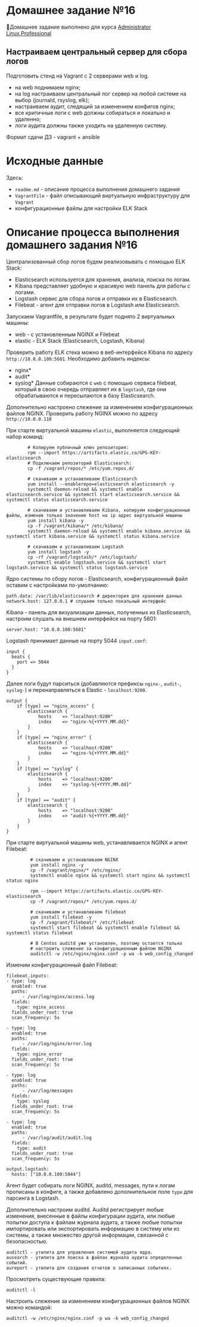 # **Домашнее задание №16**

🔖Домашнее задание выполнено для курса [Administrator Linux.Professional](https://otus.ru/lessons/linux-professional/)

## **Настраиваем центральный сервер для сбора логов**
 
Подготовить стенд на Vagrant с 2 серверами web и log. 
- на web поднимаем nginx;
- на log настраиваем центральный лог сервер на любой системе на выбор (journald, rsyslog, elk);
- настраиваем аудит, следящий за изменением конфигов nginx;
- все критичные логи с web должны собираться и локально и удаленно;
- логи аудита должны также уходить на удаленную систему.

Формат сдачи ДЗ - vagrant + ansible

# **Исходные данные**

Здесь:
- `readme.md` - описание процесса выполнения домашнего задания
- `VagrantFile` - файл описывающий виртуальную инфраструктуру для `Vagrant`
- конфигурационные файлы для настройки ELK Stack

# **Описание процесса выполнения домашнего задания №16**

Централизованный сбор логов будем реализовывать с помощью ELK Stack:

- Elasticsearch используется для хранения, анализа, поиска по логам.
- Kibana представляет удобную и красивую web панель для работы с логами.
- Logstash сервис для сбора логов и отправки их в Elasticsearch. 
- Filebeat - агент для отправки логов в Logstash или Elasticsearch.

Запускаем Vagrantfile, в результате будет поднято 2 виртуальных машины: 
 - web - с установленным NGINX и Filebeat
 - elastic - ELK Stack (Elasticsearch, Logstash, Kibana)
 
 Проверить работу ELK стека можно в веб-интерфейсе Kibana по адресу `http://10.0.0.100:5601`. 
 Необходимо добавить индексы:
 - nginx*
 - audit*
 - syslog*
 Данные собираются с `web` с помощью сервиса filebeat, который в свою очередь отправляет их в `logstash`, 
 где они обрабатываются и пересылаются в базу Elasticsearch. 
 
 Дополнительно настроено слежение за изменением конфигурационных файлов NGINX. Проверить работу NGINX можно по адресу `http://10.0.0.110`
 
 При старте виртуальной машины `elastic`, выполняется следующий набор команд:
 ```
         # Копируем публичный ключ репозитория:
         rpm --import https://artifacts.elastic.co/GPG-KEY-elasticsearch
         # Подключаем репозиторий Elasticsearch:
         cp -f /vagrant/repos/* /etc/yum.repos.d/

         # скачиваем и устанавливаем Elasticsearch
         yum install --enablerepo=elasticsearch elasticsearch -y
         systemctl daemon-reload && systemctl enable elasticsearch.service && systemctl start elasticsearch.service && systemctl status elasticsearch.service

         # скачиваем и устанавливаем Kibana, копируем конфигурационные файлы, изменив только значение host на ip адрес виртуальной машины 
         yum install kibana -y
         cp -f /vagrant/kibana/* /etc/kibana/
         systemctl daemon-reload && systemctl enable kibana.service && systemctl start kibana.service && systemctl status kibana.service

         # скачиваем и устанавливаем Logstash 
         yum install logstash -y
         cp -rf /vagrant/logstash/* /etc/logstash/
         systemctl enable logstash.service && systemctl start logstash.service && systemctl status logstash.service
```
Ядро системы по сбору логов - Elasticsearch, конфигурационный файл оставим с настройками по-умолчанию:
```
path.data: /var/lib/elasticsearch # директория для хранения данных
network.host: 127.0.0.1 # слушаем только локальный интерфейс
```
Kibana - панель для визуализации данных, полученных из Elasticsearch, настроим слушать на внешнем интерфейсе на порту 5601:
```
server.host: "10.0.0.100:5601"
``` 
Logstash принимает данные на порту 5044 `input.conf`:
```
input {
  beats {
    port => 5044
  }
}
```
Далее логи будут парситься (добавляются префиксы `nginx-`, `audit-`, `syslog-`) и перенаправляться в Elastic - `localhost:9200`.
```
output {
    if [type] == "nginx_access" {
        elasticsearch {
            hosts    => "localhost:9200"
            index    => "nginx-%{+YYYY.MM.dd}"
        }
    }
    if [type] == "nginx_error" {
        elasticsearch {
            hosts    => "localhost:9200"
            index    => "nginx-%{+YYYY.MM.dd}"
        }
    }
    if [type] == "syslog" {
        elasticsearch {
            hosts    => "localhost:9200"
            index    => "syslog-%{+YYYY.MM.dd}"
        }
    }
    if [type] == "audit" {
        elasticsearch {
            hosts    => "localhost:9200"
            index    => "audit-%{+YYYY.MM.dd}"
        }
    }
}
```
При старте виртуальной машины web, устанавливается NGINX и агент Filebeat:
```
         # скачиваем и устанавливаем NGINX
	     yum install nginx -y
         cp -f /vagrant/nginx/* /etc/nginx/
	     systemctl enable nginx && systemctl start nginx && systemctl status nginx

         rpm --import https://artifacts.elastic.co/GPG-KEY-elasticsearch
         cp -f /vagrant/repos/* /etc/yum.repos.d/

         # скачиваем и устанавливаем filebeat
	     yum install filebeat -y
	     cp -f /vagrant/filebeat/* /etc/filebeat
	     systemctl start filebeat && systemctl enable filebeat && systemctl status filebeat

         # В Centos auditd уже установлен, поэтому остается только 
         # настроить слежение за конфигурационным файлом NGINX
         auditctl -w /etc/nginx/nginx.conf -p wa -k web_config_changed
```
Изменим конфигурационный файл Filebeat:
```
filebeat.inputs:
- type: log
  enabled: true
  paths:
      - /var/log/nginx/access.log
  fields:
    type: nginx_access
  fields_under_root: true
  scan_frequency: 5s

- type: log
  enabled: true
  paths:
      - /var/log/nginx/error.log
  fields:
    type: nginx_error
  fields_under_root: true
  scan_frequency: 5s

- type: log
  enabled: true
  paths:
      - /var/log/messages
  fields:
    type: syslog
  fields_under_root: true
  scan_frequency: 5s

- type: log
  enabled: true
  paths:
      - /var/log/audit/audit.log
  fields:
    type: audit
  fields_under_root: true
  scan_frequency: 5s

output.logstash:
  hosts: ["10.0.0.100:5044"]
```
Агент будет собирать логи NGINX, auditd, messages, пути к логам прописаны в конфиге, 
а также добавлено дополнительное поле `type` для парсинга в Logstash. 

Дополнительно настроим auditd.
Auditd регистрирует любые изменения, внесенные в файлы конфигурации аудита, 
или любые попытки доступа к файлам журнала аудита, а также любые попытки 
импортировать или экспортировать информацию в систему или из системы, 
а также множество другой информации, связанной с безопасностью.
```
auditctl - утилита для управления системой аудита ядра.
ausearch - утилита для поиска в файлах журнала аудита определенных событий.
aureport - утилита для создания отчетов о записанных событиях.
```
Просмотреть существующие правила:
```
auditctl -l
```
Настроить слежение за изменением конфигурационных файлов NGINX можно командой:
```
auditctl -w /etc/nginx/nginx.conf -p wa -k web_config_changed
```